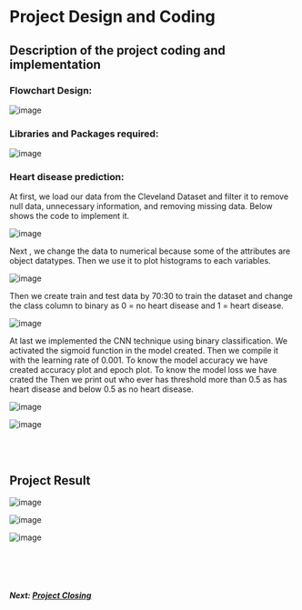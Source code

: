 # Project Design and Coding

## Description of the project coding and implementation

### Flowchart Design:

![image](https://user-images.githubusercontent.com/120276263/211789326-a99be969-2419-4807-9a44-d0f21af87265.png)


### Libraries and Packages required:

![image](https://user-images.githubusercontent.com/120276263/211789377-7200cc81-6096-4374-9c52-faddc08e81c0.png)


### Heart disease prediction:
At first, we load our data from the Cleveland Dataset and filter it to remove null data, unnecessary information, and removing missing data. Below shows the code to implement it.

![image](https://user-images.githubusercontent.com/120276263/211789428-278c77bd-1dcc-4474-b610-2c4232cc6f69.png)


Next , we change the data to numerical because some of the attributes are object datatypes. Then we use it to plot histograms to each variables. 

![image](https://user-images.githubusercontent.com/120276263/211789475-25a4f8fa-51e4-4cd5-a8dd-aedd3bbcaaad.png)


Then we create train and test data by 70:30 to train the dataset and change the class column to binary as 0 = no heart disease and 1 = heart disease.

![image](https://user-images.githubusercontent.com/120276263/211789512-81e18efc-32a6-44a6-b4af-ff8cf7202b33.png)


At last we implemented the CNN technique using binary classification. We activated the sigmoid function in the model created. Then we compile it with the learning rate of 0.001. To know the model accuracy we have created accuracy plot and epoch plot. To know the model loss we have crated the  Then we print out who ever has threshold more than 0.5 as has heart disease and below 0.5 as no heart disease. 

 ![image](https://user-images.githubusercontent.com/120276263/211789563-b2a13d33-bdde-44a6-9ff0-41123ff07f98.png)
 
![image](https://user-images.githubusercontent.com/120276263/211789589-c2f162d4-7701-45a0-951c-1c6a4f214bcf.png)

<br><br>
## Project Result

 ![image](https://user-images.githubusercontent.com/120276263/211789658-10eacd7d-3079-4fce-9f4b-5f4c7e70840a.png)
 
![image](https://user-images.githubusercontent.com/120276263/211789693-1083b666-2bdf-4e0a-ac62-fe6c36e902a0.png)

![image](https://user-images.githubusercontent.com/120276263/211789720-3080ae5f-5899-49f7-9af5-036dc26ac66e.png)

<br><br><br>
##### Next: [Project Closing](E-PROJECT_CLOSING.md)
